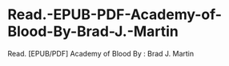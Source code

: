 # Read.-EPUB-PDF-Academy-of-Blood-By-Brad-J.-Martin
Read. [EPUB/PDF] Academy of Blood By : Brad J. Martin
